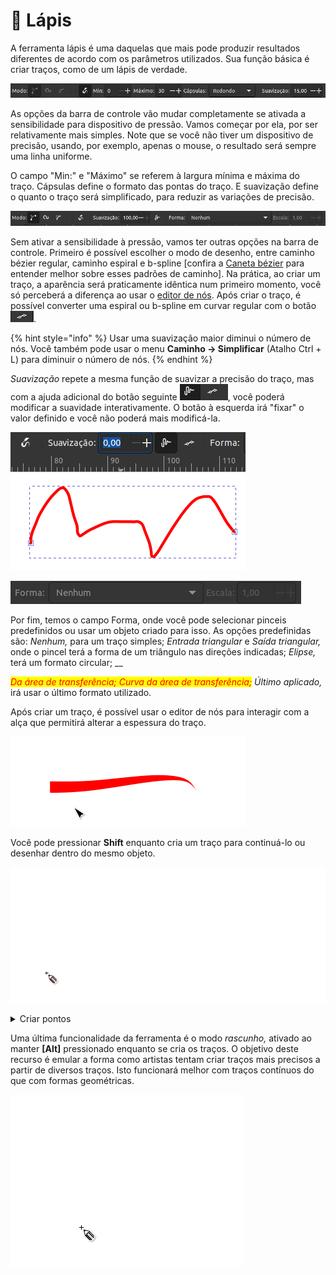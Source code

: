 # 🔴 Lápis

A ferramenta lápis é uma daquelas que mais pode produzir resultados diferentes de acordo com os parâmetros utilizados. Sua função básica é criar traços, como de um lápis de verdade.

![](<../.gitbook/assets/image (8).png>)

As opções da barra de controle vão mudar completamente se ativada a sensibilidade para dispositivo de pressão. Vamos começar por ela, por ser relativamente mais simples. Note que se você não tiver um dispositivo de precisão, usando, por exemplo, apenas o mouse, o resultado será sempre uma linha uniforme.&#x20;

O campo "Min:" e "Máximo" se referem à largura mínima e máxima do traço. Cápsulas define o formato das pontas do traço. E suavização define o quanto o traço será simplificado, para reduzir as variações de precisão.

![](<../.gitbook/assets/image (18) (1).png>)

Sem ativar a sensibilidade à pressão, vamos ter outras opções na barra de controle. Primeiro é possível escolher o modo de desenho, entre caminho bézier regular, caminho espiral e b-spline \[confira a [Caneta bézier](caneta-bezier.md) para entender melhor sobre esses padrões de caminho]. Na prática, ao criar um traço, a aparência será praticamente idêntica num primeiro momento, você só perceberá a diferença ao usar o [editor de nós](editor-de-nos.md). Após criar o traço, é possível converter uma espiral ou b-spline em curvar regular com o botão ![](<../.gitbook/assets/image (24).png>).

{% hint style="info" %}
Usar uma suavização maior diminui o número de nós. Você também pode usar o menu **Caminho → Simplificar** (Atalho Ctrl + L) para diminuir o número de nós.
{% endhint %}

_Suavização_ repete a mesma função de suavizar a precisão do traço, mas com a ajuda adicional do botão seguinte ![](<../.gitbook/assets/image (33).png>), você poderá modificar a suavidade interativamente. O botão à esquerda irá "fixar" o valor definido e você não poderá mais modificá-la.

![](<../.gitbook/assets/Peek 06-07-2022 03-31.gif>)

![](<../.gitbook/assets/image (9) (1).png>)

Por fim, temos o campo Forma, onde você pode selecionar pinceis predefinidos ou usar um objeto criado para isso. As opções predefinidas são: _Nenhum,_ para um traço simples; _Entrada triangular_ e _Saída triangular,_ onde o pincel terá a forma de um triângulo nas direções indicadas; _Elipse,_ terá um formato circular; __&#x20;

_<mark style="color:red;">Da área de transferência; Curva da área de transferência;</mark> Último aplicado,_ irá usar o último formato utilizado.&#x20;

Após criar um traço, é possível usar o editor de nós para interagir com a alça que permitirá alterar a espessura do traço.

![](<../.gitbook/assets/Peek 07-07-2022 02-21.gif>)

Você pode pressionar **Shift** enquanto cria um traço para continuá-lo ou desenhar dentro do mesmo objeto.&#x20;

![](<../.gitbook/assets/Peek 07-07-2022 02-37.gif>)

<details>

<summary>Criar pontos</summary>

A ferramenta ainda tem uma função que permite criar pontos. Pressionar **\[Ctrl]** e click cria um ponto. **\[Shift] + \[Ctrl]** e click irá dobrar o tamanho do ponto. **\[Ctrl] + \[Alt]** e click irá criar um círculo pequeno de tamanho aleatório. **\[Ctrl] + \[Shift] + \[Alt]** e click irá criar círculos grandes de tamanhos aleatórios. Note que os os pontos são na verdade [círculos](circulo.md). Essa função pode ser útil, mas a ferramenta pulverizador permite criar resultados semelhantes mais complexos e mais rápido.

![](<../.gitbook/assets/Captura de tela de 2022-07-07 13-26-23.png>)

</details>

Uma última funcionalidade da ferramenta é o modo _rascunho,_ ativado ao manter **\[Alt]** pressionado enquanto se cria os traços. O objetivo deste recurso é emular a forma como artistas tentam criar traços mais precisos a partir de diversos traços. Isto funcionará melhor com traços contínuos do que com formas geométricas.

![](<../.gitbook/assets/Peek 07-07-2022 13-04.gif>)

